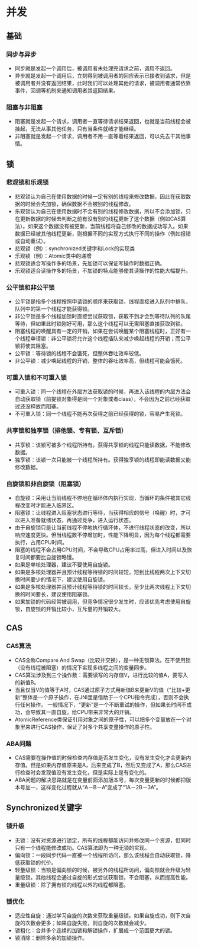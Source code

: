 # 并发

## 基础

### 同步与异步
- 同步就是发起一个调用后，被调用者未处理完请求之前，调用不返回。
- 异步就是发起一个调用后，立刻得到被调用者的回应表示已接收到请求，但是被调用者并没有返回结果，此时我们可以处理其他的请求，被调用者通常依靠事件，回调等机制来通知调用者其返回结果。

### 阻塞与非阻塞
- 阻塞就是发起一个请求，调用者一直等待请求结果返回，也就是当前线程会被挂起，无法从事其他任务，只有当条件就绪才能继续。
- 非阻塞就是发起一个请求，调用者不用一直等着结果返回，可以先去干其他事情。

## 锁

### 悲观锁和乐观锁
- 悲观锁认为自己在使用数据的时候一定有别的线程来修改数据，因此在获取数据的时候会先加锁，确保数据不会被别的线程修改。
- 乐观锁认为自己在使用数据时不会有别的线程修改数据，所以不会添加锁，只在更新数据的时候去判断之前有没有别的线程更新了这个数据（例如CAS算法）。如果这个数据没有被更新，当前线程将自己修改的数据成功写入。如果数据已经被其他线程更新，则根据不同的实现方式执行不同的操作（例如报错或自动重试）。
- 悲观锁（例）：synchronized关键字和Lock的实现类
- 乐观锁（例）：Atomic类中的递增
- 悲观锁适合写操作多的场景，先加锁可以保证写操作时数据正确。
- 乐观锁适合读操作多的场景，不加锁的特点能够使其读操作的性能大幅提升。

### 公平锁和非公平锁
- 公平锁是指多个线程按照申请锁的顺序来获取锁，线程直接进入队列中排队，队列中的第一个线程才能获得锁。
- 非公平锁是多个线程加锁时直接尝试获取锁，获取不到才会到等待队列的队尾等待，但如果此时锁刚好可用，那么这个线程可以无需阻塞直接获取到锁。
- 阻塞线程的唤醒具有一定的开销，如果在尝试唤醒某个阻塞线程时，正好有一个线程申请锁：非公平锁将允许这个线程插队来减少唤起线程的开销；而公平锁将使其阻塞。
- 公平锁：等待锁的线程不会饿死，但整体吞吐效率较低。
- 非公平锁：减少唤起线程的开销，整体的吞吐效率高，但线程可能会饿死。

### 可重入锁和不可重入锁
- 可重入锁：同一个线程在外层方法获取锁的时候，再进入该线程的内层方法会自动获取锁（前提锁对象得是同一个对象或者class），不会因为之前已经获取过还没释放而阻塞。
- 不可重入锁：同一个线程不能再次获得之前已经获得的锁，容易产生死锁。

### 共享锁和独享锁（排他锁、专有锁、互斥锁）
- 共享锁：该锁可被多个线程所持有。获得共享锁的线程只能读数据，不能修改数据。
- 独享锁：该锁一次只能被一个线程所持有。获得独享锁的线程即能读数据又能修改数据。

### 自旋锁和非自旋锁（阻塞锁）
- 自旋锁：采用让当前线程不停地在循环体内执行实现，当循环的条件被其它线程改变时才能进入临界区。
- 阻塞锁：让线程进入阻塞状态进行等待，当获得相应的信号（唤醒）时，才可以进入准备就绪状态，再通过竞争，进入运行状态。
- 由于自旋锁只是让当前线程不停地执行循环体，不进行线程状态的改变，所以响应速度更快。但当线程数不停增加时，性能下降明显，因为每个线程都需要执行，占用CPU时间。
- 阻塞的线程不会占用CPU时间，不会导致CPU占用率过高，但进入时间以及恢复时间都要比自旋锁略慢。
- 如果是单核处理器，建议不要使用自旋锁。
- 如果是多核处理器并且预计线程等待锁的时间较短，短到比线程两次上下文切换时间要少的情况下，建议使用自旋锁。
- 如果是多核处理器并且预计线程等待锁的时间较长，至少比两次线程上下文切换的时间要长，建议使用阻塞锁。
- 如果加锁的代码经常被调用，但竞争情况很少发生时，应该优先考虑使用自旋锁，自旋锁的开销比较小，互斥量的开销较大。

## CAS

### CAS算法
- CAS全称Compare And Swap（比较并交换），是一种无锁算法。在不使用锁（没有线程被阻塞）的情况下实现多线程之间的变量同步。
- CAS算法涉及到三个操作数：需要读写的内存值V，进行比较的值A，要写入的新值B。
- 当且仅当V的值等于A时，CAS通过原子方式用新值B来更新V的值（“比较+更新”整体是一个原子操作，在JNI里是借助于一个CPU指令完成），否则不会执行任何操作。
一般情况下，“更新”是一个不断重试的操作，但如果长时间不成功，会导致其一直自旋，给CPU带来非常大的开销。
- AtomicReference类保证引用对象之间的原子性，可以把多个变量放在一个对象里来进行CAS操作，保证了对多个共享变量操作的原子性。

### ABA问题
- CAS需要在操作值的时候检查内存值是否发生变化，没有发生变化才会更新内存值。但是如果内存值原来是A，后来变成了B，然后又变成了A，那么CAS进行检查时会发现值没有发生变化，但是实际上是有变化的。
- ABA问题的解决思路就是在变量前面添加版本号，每次变量更新的时候都把版本号加一，这样变化过程就从“A－B－A”变成了“1A－2B－3A”。

## Synchronized关键字

### 锁升级
- 无锁：没有对资源进行锁定，所有的线程都能访问并修改同一个资源，但同时只有一个线程能修改成功。CAS算法即为一种无锁的实现。
- 偏向锁：一段同步代码一直被一个线程所访问，那么该线程会自动获取锁，降低获取锁的代价。
- 轻量级锁：当锁是偏向锁的时候，被另外的线程所访问，偏向锁就会升级为轻量级锁。其他线程会通过自旋的形式尝试获取锁，不会阻塞，从而提高性能。
- 重量级锁：除了拥有锁的线程以外的线程都阻塞。

### 锁优化
- 适应性自旋：通过学习自旋的次数来获取重量级锁。如果自旋成功，则下次自旋的次数会更多；如果自旋失败，则自旋的次数就会减少。
- 锁粗化：合并多个连续的加锁和解锁操作，扩展成一个范围更大的锁。
- 锁消除：删除多余的加锁操作。
